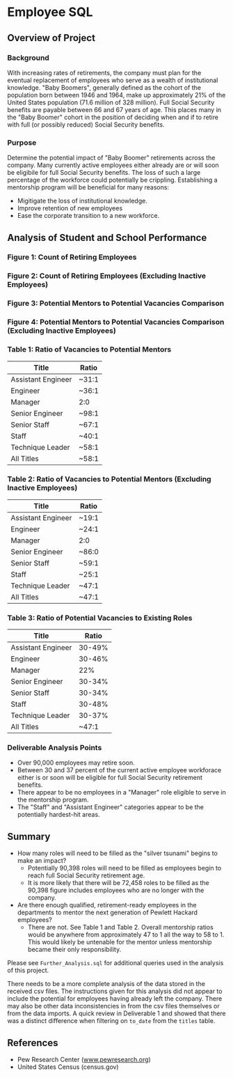 # Employee SQL

## Overview of Project

### Background
With increasing rates of retirements, the company must plan for the eventual replacement of employees who serve as a wealth of institutional knowledge. "Baby Boomers", generally defined as the cohort of the population born between 1946 and 1964, make up approximately 21% of the United States population (71.6 million of 328 million). Full Social Security benefits are payable between 66 and 67 years of age. This places many in the "Baby Boomer" cohort in the position of deciding when and if to retire with full (or possibly reduced) Social Security benefits. 

### Purpose
Determine the potential impact of "Baby Boomer" retirements across the company. Many currently active employees either already are or will soon be eligibile for full Social Security benefits. The loss of such a large percentage of the workforce could potentially be crippling. Establishing a mentorship program will be beneficial for many reasons:
* Migitigate the loss of institutional knowledge.
* Improve retention of new employees
* Ease the corporate transition to a new workforce.

## Analysis of Student and School Performance

### Figure 1: Count of Retiring Employees

### Figure 2: Count of Retiring Employees (Excluding Inactive Employees)

### Figure 3: Potential Mentors to Potential Vacancies Comparison

### Figure 4: Potential Mentors to Potential Vacancies Comparison (Excluding Inactive Employees)

### Table 1: Ratio of Vacancies to Potential Mentors
| Title | Ratio |
| ----- | ----- |
| Assistant Engineer | ~31:1 |
| Engineer | ~36:1 |
| Manager | 2:0 |
| Senior Engineer | ~98:1 |
| Senior Staff | ~67:1 |
| Staff | ~40:1 |
| Technique Leader | ~58:1 |
| All Titles | ~58:1 |

### Table 2: Ratio of Vacancies to Potential Mentors (Excluding Inactive Employees)
| Title | Ratio |
| ----- | ----- |
| Assistant Engineer | ~19:1 |
| Engineer | ~24:1 |
| Manager | 2:0 |
| Senior Engineer | ~86:0 |
| Senior Staff | ~59:1 |
| Staff | ~25:1 |
| Technique Leader | ~47:1 |
| All Titles | ~47:1 |

### Table 3: Ratio of Potential Vacancies to Existing Roles
| Title | Ratio |
| ----- | ----- |
| Assistant Engineer | 30-49% |
| Engineer | 30-46% |
| Manager | 22% |
| Senior Engineer | 30-34% |
| Senior Staff | 30-34% |
| Staff | 30-48% |
| Technique Leader | 30-37% |
| All Titles | ~47:1 |

### Deliverable Analysis Points
* Over 90,000 employees may retire soon.
* Between 30 and 37 percent of the current active employee workforace either is or soon will be eligible for full Social Security retirement benefits.
* There appear to be no employees in a "Manager" role eligible to serve in the mentorship program.
* The "Staff" and "Assistant Engineer" categories appear to be the potentially hardest-hit areas.

## Summary
* How many roles will need to be filled as the "silver tsunami" begins to make an impact?
    * Potentially 90,398 roles will need to be filled as employees begin to reach full Social Security retirement age.
    * It is more likely that there will be 72,458 roles to be filled as the 90,398 figure includes employees who are no longer with the company.
* Are there enough qualified, retirement-ready employees in the departments to mentor the next generation of Pewlett Hackard employees?
    * There are not. See Table 1 and Table 2. Overall mentorship ratios would be anywhere from approximately 47 to 1 all the way to 58 to 1. This would likely be untenable for the mentor unless mentorship became their only responsibility.

Please see `Further_Analysis.sql` for additional queries used in the analysis of this project.

There needs to be a more complete analysis of the data stored in the received csv files. The instructions given for this analysis did not appear to include the potential for employees having already left the company. There may also be other data inconsistencies in from the csv files themselves or from the data imports. A quick review in Deliverable 1 and showed that there was a distinct difference when filtering on `to_date` from the `titles` table.

## References
* Pew Research Center (www.pewresearch.org)
* United States Census (census.gov)